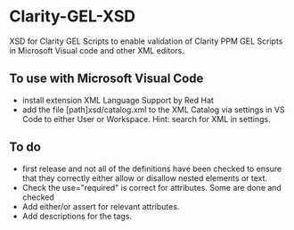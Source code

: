 # Clarity-GEL-XSD
XSD for Clarity GEL Scripts to enable validation of Clarity PPM GEL Scripts in Microsoft Visual code and other XML editors.

## To use with Microsoft Visual Code
* install extension XML Language Support by Red Hat
* add the file [path]xsd/catalog.xml to the XML Catalog via settings in VS Code to either User or Workspace.  Hint: search for XML in settings.

## To do
* first release and not all of the definitions have been checked to ensure that they correctly either allow or disallow nested elements or text.
* Check the use="required" is correct for attributes.  Some are done and checked
* Add either/or assert for relevant attributes.  
* Add descriptions for the tags.
